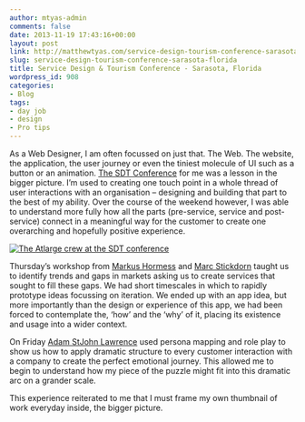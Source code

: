 ```yaml
---
author: mtyas-admin
comments: false
date: 2013-11-19 17:43:16+00:00
layout: post
link: http://matthewtyas.com/service-design-tourism-conference-sarasota-florida/
slug: service-design-tourism-conference-sarasota-florida
title: Service Design & Tourism Conference - Sarasota, Florida
wordpress_id: 908
categories:
- Blog
tags:
- day job
- design
- Pro tips
---
```


As a Web Designer, I am often focussed on just that. The Web. The website, the application, the user journey or even the tiniest molecule of UI such as a button or an animation. [The SDT Conference](http://www.sdt2013.org/) for me was a lesson in the bigger picture. I’m used to creating one touch point in a whole thread of user interactions with an organisation – designing and building that part to the best of my ability. Over the course of the weekend however, I was able to understand more fully how all the parts (pre-service, service and post-service) connect in a meaningful way for the customer to create one overarching and hopefully positive experience.

[![The Atlarge crew at the SDT conference](http://matthewtyas.com/wp-content/uploads/2013/11/1470119_10151708871882007_1553927617_n.jpg)](http://matthewtyas.com/wp-content/uploads/2013/11/1470119_10151708871882007_1553927617_n.jpg)

Thursday’s workshop from [Markus Hormess](https://twitter.com/markusedgar) and [Marc Stickdorn](https://twitter.com/MrStickdorn) taught us to identify trends and gaps in markets asking us to create services that sought to fill these gaps. We had short timescales in which to rapidly prototype ideas focussing on iteration. We ended up with an app idea, but more importantly than the design or experience of this app, we had been forced to contemplate the, ‘how’ and the ‘why’ of it, placing its existence and usage into a wider context.

On Friday [Adam StJohn Lawrence](https://twitter.com/adamstjohn) used persona mapping and role play to show us how to apply dramatic structure to every customer interaction with a company to create the perfect emotional journey. This allowed me to begin to understand how my piece of the puzzle might fit into this dramatic arc on a grander scale.

This experience reiterated to me that I must frame my own thumbnail of work everyday inside, the bigger picture.
